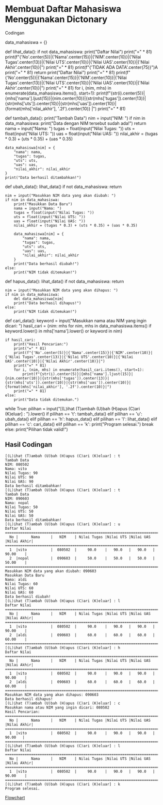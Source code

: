 # Membuat Daftar Mahasiswa Menggunakan Dictonary
Codingan

data_mahasiswa = {}

def lihat_data():
    if not data_mahasiswa:
        print("Daftar Nilai")
        print("=" * 81)
        print(f"{'No'.center(5)}|{'Nama'.center(15)}|{'NIM'.center(10)}|{'Nilai Tugas'.center(13)}|{'Nilai UTS'.center(10)}|{'Nilai UAS'.center(10)}|{'Nilai Akhir'.center(10)}|")
        print("=" * 81)
        print(f"{'TIDAK ADA DATA'.center(75)}")A
        print("=" * 81)
        return
    print("Daftar Nilai")
    print("=" * 81)
    print(f"{'No'.center(5)}|{'Nama'.center(15)}|{'NIM'.center(10)}|{'Nilai Tugas'.center(13)}|{'Nilai UTS'.center(10)}|{'Nilai UAS'.center(10)}|{'Nilai Akhir'.center(10)}|")
    print("=" * 81)
    for i, (nim, mhs) in enumerate(data_mahasiswa.items(), start=1):
        print(f"{str(i).center(5)}|{mhs['nama'].ljust(15)}|{nim.center(10)}|{str(mhs['tugas']).center(13)}|{str(mhs['uts']).center(10)}|{str(mhs['uas']).center(10)}|{format(mhs['nilai_akhir'], '.2f').center(10)} |")
    print("=" * 81)

def tambah_data():
    print("Tambah Data")
    nim = input("NIM: ")
    if nim in data_mahasiswa:
        print("Data dengan NIM tersebut sudah ada!")
        return
    nama = input("Nama: ")
    tugas = float(input("Nilai Tugas: "))
    uts = float(input("Nilai UTS: "))
    uas = float(input("Nilai UAS: "))
    nilai_akhir = (tugas * 0.3) + (uts * 0.35) + (uas * 0.35)

    data_mahasiswa[nim] = {
        "nama": nama,
        "tugas": tugas,
        "uts": uts,
        "uas": uas,
        "nilai_akhir": nilai_akhir
    }
    print("Data berhasil ditambahkan!")

def ubah_data():
    lihat_data()
    if not data_mahasiswa:
        return
    
    nim = input("Masukkan NIM data yang akan diubah: ")
    if nim in data_mahasiswa:
        print("Masukkan Data Baru")
        nama = input("Nama: ")
        tugas = float(input("Nilai Tugas: "))
        uts = float(input("Nilai UTS: "))
        uas = float(input("Nilai UAS: "))
        nilai_akhir = (tugas * 0.3) + (uts * 0.35) + (uas * 0.35)

        data_mahasiswa[nim] = {
            "nama": nama,
            "tugas": tugas,
            "uts": uts,
            "uas": uas,
            "nilai_akhir": nilai_akhir
        }
        print("Data berhasil diubah!")
    else:
        print("NIM tidak ditemukan!")

def hapus_data():
    lihat_data()
    if not data_mahasiswa:
        return

    nim = input("Masukkan NIM data yang akan dihapus: ")
    if nim in data_mahasiswa:
        del data_mahasiswa[nim]
        print("Data berhasil dihapus!")
    else:
        print("NIM tidak ditemukan!")

def cari_data():
    keyword = input("Masukkan nama atau NIM yang ingin dicari: ")
    hasil_cari = {nim: mhs for nim, mhs in data_mahasiswa.items() if keyword.lower() in mhs['nama'].lower() or keyword in nim}
    
    if hasil_cari:
        print("Hasil Pencarian:")
        print("=" * 81)
        print(f"{'No'.center(5)}|{'Nama'.center(15)}|{'NIM'.center(10)}|{'Nilai Tugas'.center(13)}|{'Nilai UTS'.center(10)}|{'Nilai UAS'.center(10)}|{'Nilai Akhir'.center(10)}|")
        print("=" * 81)
        for i, (nim, mhs) in enumerate(hasil_cari.items(), start=1):
            print(f"{str(i).center(5)}|{mhs['nama'].ljust(15)}|{nim.center(10)}|{str(mhs['tugas']).center(13)}|{str(mhs['uts']).center(10)}|{str(mhs['uas']).center(10)}|{format(mhs['nilai_akhir'], '.2f').center(10)}|")
        print("=" * 81)
    else:
        print("Data tidak ditemukan.")

while True:
    pilihan = input("[(L)ihat (T)ambah (U)bah (H)apus (C)ari (K)eluar] : ").lower()
    if pilihan == 't':
        tambah_data()
    elif pilihan == 'u':
        ubah_data()
    elif pilihan == 'h':
        hapus_data()
    elif pilihan == 'l':
        lihat_data()
    elif pilihan == 'c':
        cari_data()
    elif pilihan == 'k':
        print("Program selesai.")
        break
    else:
        print("Pilihan tidak valid!")
## Hasil Codingan
````
[(L)ihat (T)ambah (U)bah (H)apus (C)ari (K)eluar] : t
Tambah Data
NIM: 080502
Nama: vito
Nilai Tugas: 90  
Nilai UTS: 90
Nilai UAS: 90
Data berhasil ditambahkan!
[(L)ihat (T)ambah (U)bah (H)apus (C)ari (K)eluar] : t
Tambah Data
NIM: 090603
Nama: nopal
Nilai Tugas: 50
Nilai UTS: 50
Nilai UAS: 50
Data berhasil ditambahkan!
[(L)ihat (T)ambah (U)bah (H)apus (C)ari (K)eluar] : u
Daftar Nilai
=================================================================================
  No |      Nama     |   NIM    | Nilai Tugas |Nilai UTS |Nilai UAS |Nilai Akhir|
=================================================================================
  1  |vito           |  080502  |     90.0    |   90.0   |   90.0   |  90.00    |
  2  |nopal          |  090603  |     50.0    |   50.0   |   50.0   |  50.00    |
=================================================================================
Masukkan NIM data yang akan diubah: 090603
Masukkan Data Baru
Nama: aldi
Nilai Tugas: 60
Nilai UTS: 60
Nilai UAS: 60
Data berhasil diubah!
[(L)ihat (T)ambah (U)bah (H)apus (C)ari (K)eluar] : l
Daftar Nilai
=================================================================================
  No |      Nama     |   NIM    | Nilai Tugas |Nilai UTS |Nilai UAS |Nilai Akhir|
=================================================================================
  1  |vito           |  080502  |     90.0    |   90.0   |   90.0   |  90.00    |
  2  |aldi           |  090603  |     60.0    |   60.0   |   60.0   |  60.00    |
=================================================================================
[(L)ihat (T)ambah (U)bah (H)apus (C)ari (K)eluar] : h
Daftar Nilai
=================================================================================
  No |      Nama     |   NIM    | Nilai Tugas |Nilai UTS |Nilai UAS |Nilai Akhir|
=================================================================================
  1  |vito           |  080502  |     90.0    |   90.0   |   90.0   |  90.00    |
  2  |aldi           |  090603  |     60.0    |   60.0   |   60.0   |  60.00    |
=================================================================================
Masukkan NIM data yang akan dihapus: 090603
Data berhasil dihapus!
[(L)ihat (T)ambah (U)bah (H)apus (C)ari (K)eluar] : c
Masukkan nama atau NIM yang ingin dicari: 080502
Hasil Pencarian:
=================================================================================
  No |      Nama     |   NIM    | Nilai Tugas |Nilai UTS |Nilai UAS |Nilai Akhir|
=================================================================================
  1  |vito           |  080502  |     90.0    |   90.0   |   90.0   |  90.00   |
=================================================================================
[(L)ihat (T)ambah (U)bah (H)apus (C)ari (K)eluar] : l
Daftar Nilai
=================================================================================
  No |      Nama     |   NIM    | Nilai Tugas |Nilai UTS |Nilai UAS |Nilai Akhir|
=================================================================================
  1  |vito           |  080502  |     90.0    |   90.0   |   90.0   |  90.00    |
=================================================================================
[(L)ihat (T)ambah (U)bah (H)apus (C)ari (K)eluar] : k
Program selesai.
````
[Flowchart](Diagram_Dict.Drawio.png)
